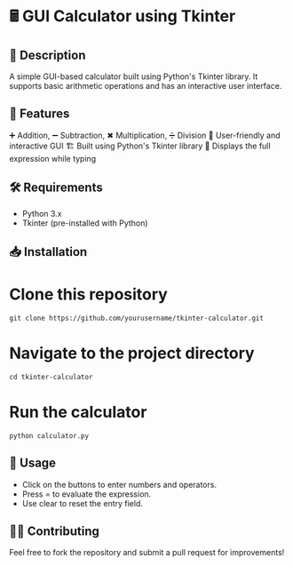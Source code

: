# 🖩 GUI Calculator using Tkinter

## 📌 Description

A simple GUI-based calculator built using Python's Tkinter library. It supports basic arithmetic operations and has an interactive user interface.

## 🚀 Features

➕ Addition, ➖ Subtraction, ✖ Multiplication, ➗ Division 
🎨 User-friendly and interactive GUI 
🏗️ Built using Python's Tkinter library 
🔢 Displays the full expression while typing 

## 🛠️ Requirements

* Python 3.x
* Tkinter (pre-installed with Python)

## 📥 Installation

# Clone this repository
```
git clone https://github.com/yourusername/tkinter-calculator.git
```

# Navigate to the project directory
```
cd tkinter-calculator
```

# Run the calculator
```
python calculator.py
```

## 📜 Usage

* Click on the buttons to enter numbers and operators.
* Press = to evaluate the expression.
* Use clear to reset the entry field.

## 👨‍💻 Contributing

Feel free to fork the repository and submit a pull request for improvements!

